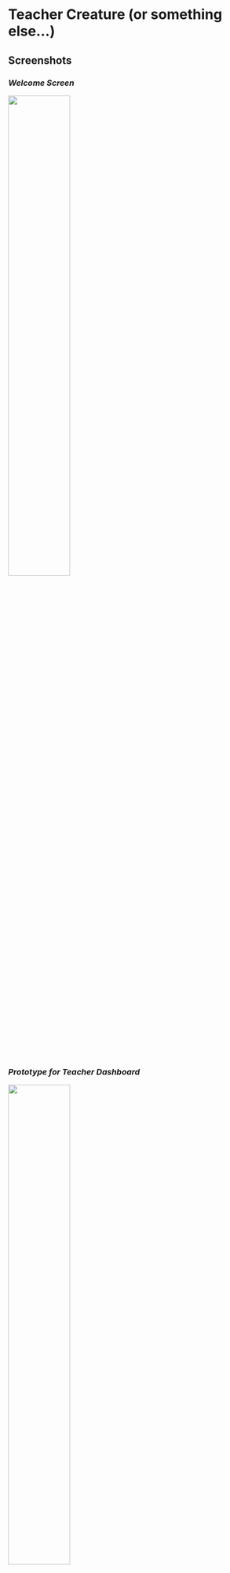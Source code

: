 # Teacher Creature (or something else...)
## Screenshots
<p align="center">
  <h3><em>Welcome Screen</em></h3>
  <img src="https://nasser85.github.io/personal-site/teacher1.png" width="50%"/>
  <h3><em>Prototype for Teacher Dashboard</em></h3>
  <img src="https://nasser85.github.io/personal-site/teacher2.png" width="50%"/>
</p>

## Live Site

none, yet...

## Getting Started

Fork and clone the repository.  

```bash
npm install
```
```bash
bower install
```
```bash
gulp build && build
```
```bash
npm start
``` 
run localhost:1337 in the browser and that's it!  

## Contributing

Fork it!  
Create your feature branch:   
```bash
    git checkout -b my-new-feature
```
Commit your changes: 
```bash
   git commit -m 'Add some feature'
```
Push to the branch: 
```bash
    git push origin my-new-feature
```
Submit a pull request  


